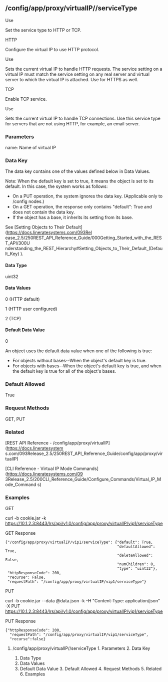 ## /config/app/proxy/virtualIP/<name>/serviceType

Use

Set the service type to HTTP or TCP.

HTTP

Configure the virtual IP to use HTTP protocol.

Use

Sets the current virtual IP to handle HTTP requests. The service setting on a
virtual IP must match the service setting on any real server and virtual
server to which the virtual IP is attached. Use for HTTPS as well.

TCP

Enable TCP service.

Use

Sets the current virtual IP to handle TCP connections. Use this service type
for servers that are not using HTTP, for example, an email server.

### Parameters

name: Name of virtual IP

### Data Key

The data key contains one of the values defined below in Data Values.

Note: When the default key is set to true, it means the object is set to its
default. In this case, the system works as follows:

  * On a PUT operation, the system ignores the data key. (Applicable only to /config nodes.)
  * On a GET operation, the response only contains "default": True and does not contain the data key.
  * If the object has a base, it inherits its setting from its base.

See [Setting Objects to Their Default](https://docs.lineratesystems.com/093Rel
ease_2.5/250REST_API_Reference_Guide/000Getting_Started_with_the_REST_API/300U
nderstanding_the_REST_Hierarchy#Setting_Objects_to_Their_Default_(Default_Key)
).

#### Data Type

uint32

#### Data Values

0 (HTTP default)

1 (HTTP user configured)

2 (TCP)

#### Default Data Value

0

An object uses the default data value when one of the following is true:

  * For objects without bases--When the object's default key is true.
  * For objects with bases--When the object's default key is true, and when the default key is true for all of the object's bases.

### Default Allowed

True

### Request Methods

GET, PUT

### Related

[REST API Reference - /config/app/proxy/virtualIP](https://docs.lineratesystem
s.com/093Release_2.5/250REST_API_Reference_Guide/config/app/proxy/virtualIP)

[CLI Reference - Virtual IP Mode Commands](https://docs.lineratesystems.com/09
3Release_2.5/200CLI_Reference_Guide/Configure_Commands/Virtual_IP_Mode_Command
s)

### Examples

GET

curl -b cookie.jar -k
https://10.1.2.3:8443/lrs/api/v1.0/config/app/proxy/virtualIP/vip1/serviceType

GET Response

    
    {"/config/app/proxy/virtualIP/vip1/serviceType": {"default": True,
                                                      "defaultAllowed": True,
                                                      "deleteAllowed": False,
                                                      "numChildren": 0,
                                                      "type": "uint32"},
     "httpResponseCode": 200,
     "recurse": False,
     "requestPath": "/config/app/proxy/virtualIP/vip1/serviceType"}
    

PUT

curl -b cookie.jar --data @data.json -k -H "Content-Type: application/json" -X
PUT
https://10.1.2.3:8443/lrs/api/v1.0/config/app/proxy/virtualIP/vip1/serviceType

PUT Response

    
    {"httpResponseCode": 200,
      "requestPath": "/config/app/proxy/virtualIP/vip1/serviceType",
      "recurse":false}

  1. /config/app/proxy/virtualIP/<name>/serviceType
    1. Parameters
    2. Data Key
      1. Data Type
      2. Data Values
      3. Default Data Value
    3. Default Allowed
    4. Request Methods
    5. Related
    6. Examples

